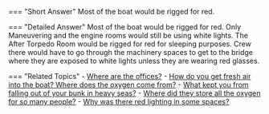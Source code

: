 
=== "Short Answer"
    Most of the boat would be rigged for red.

=== "Detailed Answer"
    Most of the boat would be rigged for red.  Only Maneuvering and the engine rooms would still be using white lights.  The After Torpedo Room would be rigged for red for sleeping purposes.  Crew there would have to go through the machinery spaces to get to the bridge where they are exposed to white lights unless they are wearing red glasses.

=== "Related Topics"
    - [Where are the offices?](../FAQs/where-are-the-offices.md)
    - [How do you get fresh air into the boat?  Where does the oxygen come from?](../FAQs/how-do-you-get-fresh-air-into-the-boat-where-does-the-oxygen-come-from.md)
    - [What kept you from falling out of your bunk in heavy seas?](../FAQs/what-kept-you-from-falling-out-of-your-bunk-in-heavy-seas.md)
    - [Where did they store all the oxygen for so many people?](../FAQs/where-did-they-store-all-the-oxygen-for-so-many-people.md)
    - [Why was there red lighting in some spaces?](../FAQs/why-was-there-red-lighting-in-some-spaces.md)
